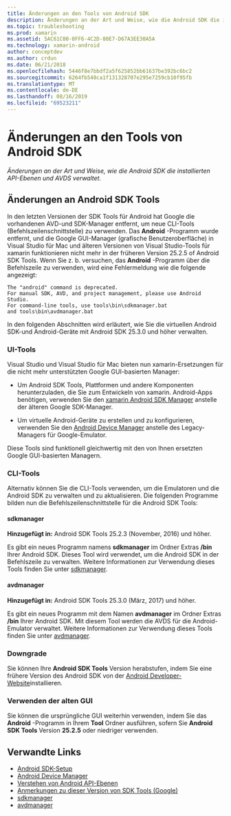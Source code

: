 ```yaml
---
title: Änderungen an den Tools von Android SDK
description: Änderungen an der Art und Weise, wie die Android SDK die installierten API-Ebenen und AVDS verwaltet.
ms.topic: troubleshooting
ms.prod: xamarin
ms.assetid: 5AC61C00-0FF6-4C2D-80E7-D67A3EE30A5A
ms.technology: xamarin-android
author: conceptdev
ms.author: crdun
ms.date: 06/21/2018
ms.openlocfilehash: 5446f8e7bbdf2a5f625852bb61637be392bc6bc2
ms.sourcegitcommit: 6264fb540ca1f131328707e295e7259cb10f95fb
ms.translationtype: MT
ms.contentlocale: de-DE
ms.lasthandoff: 08/16/2019
ms.locfileid: "69523211"
---
```

# <a name="changes-to-the-android-sdk-tooling"></a>Änderungen an den Tools von Android SDK

_Änderungen an der Art und Weise, wie die Android SDK die installierten API-Ebenen und AVDS verwaltet._

## <a name="changes-to-android-sdk-tooling"></a>Änderungen an Android SDK Tools

In den letzten Versionen der SDK Tools für Android hat Google die vorhandenen AVD-und SDK-Manager entfernt, um neue CLI-Tools (Befehlszeilenschnittstelle) zu verwenden. Das **Android** -Programm wurde entfernt, und die Google GUI-Manager (grafische Benutzeroberfläche) in Visual Studio für Mac und älteren Versionen von Visual Studio-Tools für xamarin funktionieren nicht mehr in der früheren Version 25.2.5 of Android SDK Tools. Wenn Sie z. b. versuchen, das **Android** -Programm über die Befehlszeile zu verwenden, wird eine Fehlermeldung wie die folgende angezeigt:

```shell
The "android" command is deprecated.
For manual SDK, AVD, and project management, please use Android Studio.
For command-line tools, use tools\bin\sdkmanager.bat
and tools\bin\avdmanager.bat
```

In den folgenden Abschnitten wird erläutert, wie Sie die virtuellen Android SDK-und Android-Geräte mit Android SDK 25.3.0 und höher verwalten.

### <a name="ui-tools"></a>UI-Tools

Visual Studio und Visual Studio für Mac bieten nun xamarin-Ersetzungen für die nicht mehr unterstützten Google GUI-basierten Manager:

- Um Android SDK Tools, Plattformen und andere Komponenten herunterzuladen, die Sie zum Entwickeln von xamarin. Android-Apps benötigen, verwenden Sie den [xamarin Android SDK Manager](~/android/get-started/installation/android-sdk.md) anstelle der älteren Google SDK-Manager.

- Um virtuelle Android-Geräte zu erstellen und zu konfigurieren, verwenden Sie den [Android Device Manager](~/android/get-started/installation/android-emulator/device-manager.md) anstelle des Legacy-Managers für Google-Emulator.

Diese Tools sind funktionell gleichwertig mit den von Ihnen ersetzten Google GUI-basierten Managern.

### <a name="cli-tools"></a>CLI-Tools

Alternativ können Sie die CLI-Tools verwenden, um die Emulatoren und die Android SDK zu verwalten und zu aktualisieren. Die folgenden Programme bilden nun die Befehlszeilenschnittstelle für die Android SDK Tools:

#### <a name="sdkmanager"></a>sdkmanager

**Hinzugefügt in:** Android SDK Tools 25.2.3 (November, 2016) und höher.

Es gibt ein neues Programm namens **sdkmanager** im Ordner Extras **/bin** Ihrer Android SDK. Dieses Tool wird verwendet, um die Android SDK in der Befehlszeile zu verwalten. Weitere Informationen zur Verwendung dieses Tools finden Sie unter [sdkmanager](https://developer.android.com/studio/command-line/sdkmanager.html).

#### <a name="avdmanager"></a>avdmanager

**Hinzugefügt in:** Android SDK Tools 25.3.0 (März, 2017) und höher.

Es gibt ein neues Programm mit dem Namen **avdmanager** im Ordner Extras **/bin** Ihrer Android SDK. Mit diesem Tool werden die AVDS für die Android-Emulator verwaltet. Weitere Informationen zur Verwendung dieses Tools finden Sie unter [avdmanager](https://developer.android.com/studio/command-line/avdmanager.html).

### <a name="downgrading"></a>Downgrade

Sie können Ihre **Android SDK Tools** Version herabstufen, indem Sie eine frühere Version des Android SDK von der [Android Developer-Website](https://developer.android.com/studio/index.html)installieren.

### <a name="using-the-old-gui"></a>Verwenden der alten GUI

Sie können die ursprüngliche GUI weiterhin verwenden, indem Sie das **Android** -Programm in Ihrem **Tool** Ordner ausführen, sofern Sie **Android SDK Tools** Version **25.2.5** oder niedriger verwenden.


## <a name="related-links"></a>Verwandte Links

- [Android SDK-Setup](~/android/get-started/installation/android-sdk.md)
- [Android Device Manager](~/android/get-started/installation/android-emulator/device-manager.md)
- [Verstehen von Android API-Ebenen](~/android/app-fundamentals/android-api-levels.md)
- [Anmerkungen zu dieser Version von SDK Tools (Google)](https://developer.android.com/studio/releases/sdk-tools.html)
- [sdkmanager](https://developer.android.com/studio/command-line/sdkmanager.html)
- [avdmanager](https://developer.android.com/studio/command-line/avdmanager.html)
